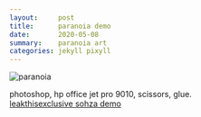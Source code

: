 ```yaml
---
layout:     post
title:      paranoia demo
date:       2020-05-08
summary:    paranoia art
categories: jekyll pixyll
---
```


![paranoia](https://i.imgur.com/zzkRrir.jpg)

photoshop, hp office jet pro 9010, scissors, glue. <br />
[leakthisexclusive sohza demo](https://www.dropbox.com/s/4i1kn7zkt0gx77g/PARANOIA.mp3?dl=0)
